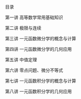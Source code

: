 目录

第一讲 高等数学常用基础知识

第二讲 极限与连续

第三讲 一元函数微分学的概念与计算

第四讲 一元函数微分学的几何应用

第五讲 中值定理

第六讲 零点问题、微分不等式

第七讲 一元函数积分学的概念与计算

第八讲 一元函数积分学的几何应用
